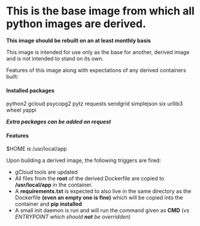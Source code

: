 # This is the base image from which all python images are derived.

**This image should be rebuilt on an at least monthly basis**

This image is intended for use only as the base for another, derived
image and is not intended to stand on its own.

Features of this image along with expectations of any derived containers
built:

#### Installed packages
python2
gcloud
psycopg2
pytz
requests
sendgrid
simplejson
six
urllib3
wheel
yappi

_**Extra packages can be added on request**_

#### Features
$HOME is /usr/local/app

Upon building a derived image, the following triggers are fired:

* gCloud tools are updated
* All files from the **root** of the derived Dockerfile are copied to **/usr/local/app** in the container.
* A **requirements.txt** is expected to also live in the same directory as the Dockerfile **(even an empty one is fine)** which will be copied into the container and **pip installed**
* A small init daemon is run and will run the command given as **CMD** (_vs ENTRYPOINT which should **not** be overridden_)



